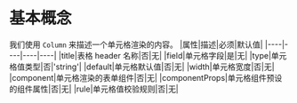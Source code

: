 # 基本概念

我们使用 `Column` 来描述一个单元格渲染的内容。
|属性|描述|必须|默认值|
|----|----|----|----|
|title|表格 header 名称|否|无|
|field|单元格字段|是|无|
|type|单元格值类型|否|'string'|
|default|单元格默认值|否|无|
|width|单元格宽度|否|无|
|component|单元格渲染的表单组件|否|无|
|componentProps|单元格组件预设的组件属性|否|无|
|rule|单元格值校验规则|否|无|
